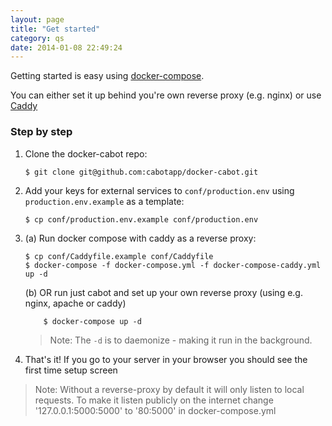 ```yaml
---
layout: page
title: "Get started"
category: qs
date: 2014-01-08 22:49:24
---
```


Getting started is easy using [docker-compose](https://docs.docker.com/compose/).

You can either set it up behind you're own reverse proxy (e.g. nginx) or use [Caddy](https://caddyserver.com/)


### Step by step


1.  Clone the docker-cabot repo:

        $ git clone git@github.com:cabotapp/docker-cabot.git

2.  Add your keys for external services to `conf/production.env` using `production.env.example` as a template:

        $ cp conf/production.env.example conf/production.env

3.  (a) Run docker compose with caddy as a reverse proxy:

        $ cp conf/Caddyfile.example conf/Caddyfile
        $ docker-compose -f docker-compose.yml -f docker-compose-caddy.yml up -d

    (b) OR run just cabot and set up your own reverse proxy (using e.g. nginx, apache or caddy)

            $ docker-compose up -d

    > Note: The `-d` is to daemonize - making it run in the background.

4.  That's it! If you go to your server in your browser you should see the first time setup screen

> Note: Without a reverse-proxy by default it will only listen to local requests.
To make it listen publicly on the internet change '127.0.0.1:5000:5000' to '80:5000'
in docker-compose.yml
